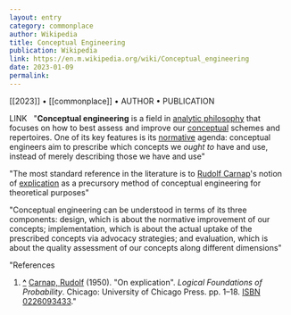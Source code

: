 ```yaml
---
layout: entry
category: commonplace
author: Wikipedia
title: Conceptual Engineering
publication: Wikipedia
link: https://en.m.wikipedia.org/wiki/Conceptual_engineering
date: 2023-01-09
permalink:
---
```


[[2023]] • [[commonplace]] • AUTHOR • PUBLICATION

LINK
 
"**Conceptual engineering** is a field in [analytic philosophy](https://en.wikipedia.org/wiki/Analytic_philosophy) that focuses on how to best assess and improve our [conceptual](https://en.wikipedia.org/wiki/Concept) schemes and repertoires. One of its key features is its [normative](https://en.wikipedia.org/wiki/Normative) agenda: conceptual engineers aim to prescribe which concepts we *ought to* have and use, instead of merely describing those we have and use"

"The most standard reference in the literature is to [Rudolf Carnap](https://en.wikipedia.org/wiki/Rudolf_Carnap)'s notion of [explication](https://en.wikipedia.org/wiki/Explication#Carnap's_notion_of_explication) as a precursory method of conceptual engineering for theoretical purposes"

"Conceptual engineering can be understood in terms of its three components: design, which is about the normative improvement of our concepts; implementation, which is about the actual uptake of the prescribed concepts via advocacy strategies; and evaluation, which is about the quality assessment of our concepts along different dimensions"

"References

1.  **[^](https://en.wikipedia.org/wiki/Conceptual_engineering#cite_ref-1)** [Carnap, Rudolf](https://en.wikipedia.org/wiki/Rudolf_Carnap) (1950). "On explication". *Logical Foundations of Probability*. Chicago: University of Chicago Press. pp. 1–18. [ISBN](https://en.wikipedia.org/wiki/ISBN_(identifier)) [0226093433](https://en.wikipedia.org/wiki/Special:BookSources/0226093433)."
